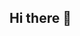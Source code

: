 ## Hi there 👋

<!--
**Juoksuhamahakki73/Juoksuhamahakki73** is a ✨ _special_ ✨ repository because its `README.md` (this file) appears on your GitHub profile.

Here are some ideas to get you started:

- 🔭 I’m currently working on ( using Github more)
- 🌱 I’m currently learning ( Electronics, Programming language, and Github)
- 👯 I’m looking to collaborate on (programming and possible either Machine Learning or AI)
- 🤔 I’m looking for help with (what I wrote above)
- 💬 Ask me about (anything)
- 📫 How to reach me: (still working on it)
- 😄 Pronouns: She/Her/Herself
- ⚡ Fun fact: I love BMTH, CNCC!, The Bear The Bunny, Bad Omens, Gorillaz and a mystery one
-->
